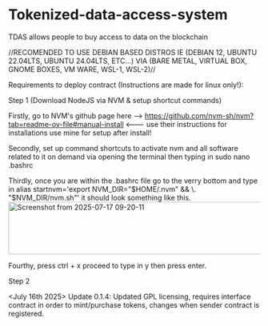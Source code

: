 # Tokenized-data-access-system
TDAS allows people to buy access to data on the blockchain

//RECOMENDED TO USE DEBIAN BASED DISTROS IE (DEBIAN 12, UBUNTU 22.04LTS, UBUNTU 24.04LTS, ETC...) VIA (BARE METAL, VIRTUAL BOX, GNOME BOXES, VM WARE, WSL-1, WSL-2)//

Requirements to deploy contract (Instructions are made for linux only!):

Step 1 (Download NodeJS via NVM & setup shortcut commands)

Firstly, go to NVM's github page here --> https://github.com/nvm-sh/nvm?tab=readme-ov-file#manual-install <--- use their instructions for installations use mine for setup after install!

Secondly, set up command shortcuts to activate nvm and all software related to it on demand via opening the terminal then typing in sudo nano .bashrc

Thirdly, once you are within the .bashrc file go to the verry bottom and type in alias startnvm='export NVM_DIR="$HOME/.nvm" && \. "$NVM_DIR/nvm.sh"' it should look something like this.
<img width="779" height="105" alt="Screenshot from 2025-07-17 09-20-11" src="https://github.com/user-attachments/assets/9ccc7743-a27f-4f43-9a10-fc9038309960" />

Fourthy, press ctrl + x proceed to type in y then press enter.

Step 2

<July 16th 2025>
Update 0.1.4: Updated GPL licensing, requires interface contract in order to mint/purchase tokens, changes when sender contract is registered.
